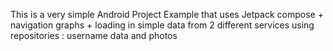 This is a very simple Android Project Example that uses Jetpack compose + navigation graphs + loading in simple data from 
2 different services using repositories : username data and photos
